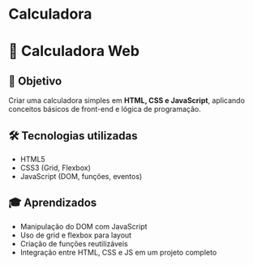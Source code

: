   # Calculadora
# 🧮 Calculadora Web

## 📌 Objetivo
Criar uma calculadora simples em **HTML, CSS e JavaScript**, aplicando conceitos básicos de front-end e lógica de programação.

## 🛠 Tecnologias utilizadas
- HTML5  
- CSS3 (Grid, Flexbox)  
- JavaScript (DOM, funções, eventos)

## 🎓 Aprendizados
- Manipulação do DOM com JavaScript  
- Uso de grid e flexbox para layout  
- Criação de funções reutilizáveis  
- Integração entre HTML, CSS e JS em um projeto completo

